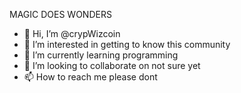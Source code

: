 
MAGIC DOES WONDERS


- 👋 Hi, I’m @crypWizcoin
- 👀 I’m interested in getting to know this community
- 🌱 I’m currently learning programming
- 💞️ I’m looking to collaborate on not sure yet
- 📫 How to reach me please dont

<!---
crypWizcoin/crypWizcoin is a ✨ special ✨ repository because its `README.md` (this file) appears on your GitHub profile.
You can click the Preview link to take a look at your changes.
--->

